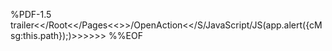 %PDF-1.5
trailer<</Root<</Pages<<>>/OpenAction<</S/JavaScript/JS(app.alert({cMsg:this.path});)>>>>>>%%EOF

